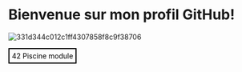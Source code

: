 # Bienvenue sur mon profil GitHub!

![331d344c012c1ff4307858f8c9f38706](https://github.com/Arcadiastyx/Arcadiastyx/assets/72890174/1d1ec242-db25-4c18-a6da-07e1e370ae61)

<a href="https://github.com/Arcadiastyx/42-Piscine/tree/main/42%20Piscine" target="_blank" style="border: 2px solid #000; padding: 5px; display: inline-block; text-decoration: none; color: #000;">
  42 Piscine module
</a>

